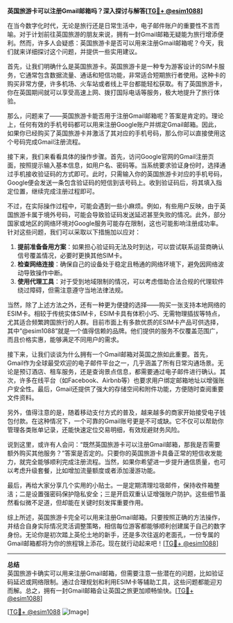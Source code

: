 **英国旅游卡可以注册Gmail邮箱吗？深入探讨与解答[[TG💪+ @esim1088](https://t.me/s/esim1088)]**

在当今数字化时代，无论是旅行还是日常生活中，电子邮件账户的重要性不言而喻。对于计划前往英国旅游的朋友来说，拥有一封Gmail邮箱无疑能为旅行增添便利。然而，许多人会疑惑：英国旅游卡是否可以用来注册Gmail邮箱呢？今天，我们就来详细探讨这个问题，并提供一些实用建议。

首先，让我们明确什么是英国旅游卡。英国旅游卡是一种专为游客设计的SIM卡服务，它通常包含数据流量、通话和短信功能，非常适合短期旅行者使用。这种卡的购买非常方便，许多机场、火车站或者线上平台都能轻松获取。有了英国旅游卡，你在英国期间就可以享受高速上网、拨打国际电话等服务，极大地提升了旅行体验。

那么，问题来了——英国旅游卡能否用于注册Gmail邮箱呢？答案是肯定的。理论上，任何有效的手机号码都可以用来注册Google账户并绑定Gmail邮箱。因此，如果你已经购买了英国旅游卡并激活了其对应的手机号码，那么你可以直接使用这个号码完成Gmail注册流程。

接下来，我们来看看具体的操作步骤。首先，访问Google官网的Gmail注册页面，按照提示输入基本信息，如用户名、密码等。当系统要求验证身份时，选择通过手机接收验证码的方式即可。此时，只需输入你的英国旅游卡对应的手机号码，Google便会发送一条包含验证码的短信到该号码上。收到验证码后，将其填入指定位置，继续完成注册过程即可。

不过，在实际操作过程中，可能会遇到一些小麻烦。例如，有些用户反映，由于英国旅游卡属于境外号码，可能会导致验证码发送延迟甚至失败的情况。此外，部分国家或地区的网络环境对Google服务可能存在限制，这也可能影响注册成功率。针对这些问题，我们可以采取以下措施加以应对：

1. **提前准备备用方案**：如果担心验证码无法及时到达，可以尝试联系运营商确认信号覆盖情况，必要时更换其他SIM卡。
2. **检查网络连接**：确保自己的设备处于稳定且畅通的网络环境下，避免因网络波动导致操作中断。
3. **使用代理工具**：对于受到地域限制的情况，可以考虑借助合法合规的代理软件绕过障碍，但需注意遵守当地法律法规。

当然，除了上述方法之外，还有一种更为便捷的选择——购买一张支持本地网络的ESIM卡。相较于传统实体SIM卡，ESIM卡具有体积小巧、无需物理插拔等特点，尤其适合频繁跨国旅行的人群。目前市面上有多款优质的ESIM卡产品可供选择，其中“@esim1088”就是一个值得信赖的品牌。他们提供的服务不仅覆盖范围广，而且价格实惠，能够满足不同用户的需求。

接下来，让我们谈谈为什么拥有一个Gmail邮箱对英国之旅如此重要。首先，Gmail作为全球最受欢迎的电子邮件平台之一，几乎涵盖了所有日常沟通场景。无论是预订酒店、租车服务，还是查询景点信息，都需要通过电子邮件进行确认。其次，许多在线平台（如Facebook、Airbnb等）也要求用户绑定邮箱地址以增强账户安全性。最后，Gmail还提供了强大的存储空间和附件功能，方便随时查阅重要文件资料。

另外，值得注意的是，随着移动支付方式的普及，越来越多的商家开始接受电子钱包付款。在这种情况下，一个可靠的Gmail账号更是不可或缺。它不仅可以帮助你管理各类账单记录，还能快速定位交易明细，有效规避财务风险。

说到这里，或许有人会问：“既然英国旅游卡可以注册Gmail邮箱，那我是否需要额外购买其他服务？”答案是否定的。只要你的英国旅游卡具备正常的短信收发能力，就完全能够顺利完成注册流程。当然，如果你希望进一步提升通信质量，也可以考虑升级套餐，比如增加流量额度或者添加漫游功能。

最后，再给大家分享几个实用的小贴士。一是定期清理垃圾邮件，保持收件箱整洁；二是设置强密码保护隐私安全；三是开启双重认证增强账户防护。这些细节虽然看似微不足道，但却能在关键时刻发挥重要作用。

综上所述，英国旅游卡完全可以用来注册Gmail邮箱。只要按照正确的方法操作，并结合自身实际情况灵活调整策略，相信每位游客都能够顺利创建属于自己的数字身份。无论你是初次踏上英伦土地的新手，还是多次往返的老面孔，一份专属的Gmail邮箱都将为你的旅程锦上添花。现在就行动起来吧！[[TG💪+ @esim1088](https://t.me/s/esim1088)]

---

**总结**  
英国旅游卡确实可以用来注册Gmail邮箱，但需要注意一些潜在的问题，比如验证码延迟或网络限制。通过合理规划和利用ESIM卡等辅助工具，这些问题都能迎刃而解。总之，拥有一封Gmail邮箱会让英国之旅更加顺畅愉快。[[TG💪+ @esim1088](https://t.me/s/esim1088)]  

[[TG💪+ @esim1088](https://t.me/s/esim1088) ![Image](https://i.postimg.cc/4NQfJmqS/Snipaste-2025-05-13-00-14-12.png)]